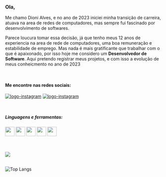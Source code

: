 ### Ola, 

Me chamo Dioni Alves, e no ano de 2023 iniciei minha transição de carreira, atuava na area de redes de computadores, mas sempre fui fascinado por desenvolvimento de softwares. 

<p>Parece loucura tomar essa decisão, já que tenho meus 12 anos de experiencia na area de rede de computadores, uma boa remuneração e estabilidade de emprego. Mas nada é mais gratificante que
trabalhar com o que é apaixonado, por isso hoje me considero um <b>Desenvolvedor de Software</b>. Aqui pretendo registrar meus projetos, e com isso a evolução de meus conheicmento no ano de 2023 </p>
<br>
<h4>Me encontre nas redes sociais:</h4>
<p dir=auto>
<a href="https://www.instagram.com/dionideoliveira/" ><img src="https://img.shields.io/badge/Instagram-E4405F?style=for-the-badge&logo=instagram&logoColor=white" alt="logo-instagram" /></a>
<a href="https://www.linkedin.com/in/dionialves/" ><img src="https://img.shields.io/badge/LinkedIn-0077B5?style=for-the-badge&logo=linkedin&logoColor=white" alt="logo-instagram" /></a>
</p>
<br>
<h5>Linguagens e ferramentas:</h5>

<p dir=auto>
<img src="https://cdn.jsdelivr.net/gh/devicons/devicon/icons/html5/html5-original.svg" width=30px />
<img src="https://cdn.jsdelivr.net/gh/devicons/devicon/icons/css3/css3-original.svg" width=30px />
<img src="https://upload.wikimedia.org/wikipedia/commons/9/99/Unofficial_JavaScript_logo_2.svg" width="30px">
<img src="https://cdn.jsdelivr.net/gh/devicons/devicon/icons/react/react-original.svg" width="30px"  />          
<img src="https://cdn.jsdelivr.net/gh/devicons/devicon/icons/nodejs/nodejs-original.svg" width="30px" />

          


</p>
<br>
<br>
<picture>
  <source
    srcset="https://github-readme-stats.vercel.app/api?username=dionialves&show_icons=true&theme=dark"
    media="(prefers-color-scheme: dark)"
  />
  <source
    srcset="https://github-readme-stats.vercel.app/api?username=anuraghazra&show_icons=true"
    media="(prefers-color-scheme: light), (prefers-color-scheme: no-preference)"
  />
  <img src="https://github-readme-stats.vercel.app/api?username=anuraghazra&show_icons=true" />
</picture>
<br>
<br>

![Top Langs](https://github-readme-stats.vercel.app/api/top-langs/?username=dionialves&layout=compact)
